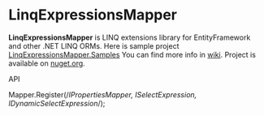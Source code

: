 # LinqExpressionsMapper
**LinqExpressionsMapper** is LINQ extensions library for EntityFramework and other .NET LINQ ORMs.
Here is sample project [LinqExpressionsMapper.Samples](https://github.com/esolCrusador/LinqExpressionsMapper.Samples)
You can find more info in [wiki](https://github.com/esolCrusador/LinqExpressionsMapper/wiki).
Project is available on [nuget.org](https://www.nuget.org/packages/LinqExpressionsMapper).

API

Mapper.Register(/*IPropertiesMapper, ISelectExpression, IDynamicSelectExpression*/);
  
